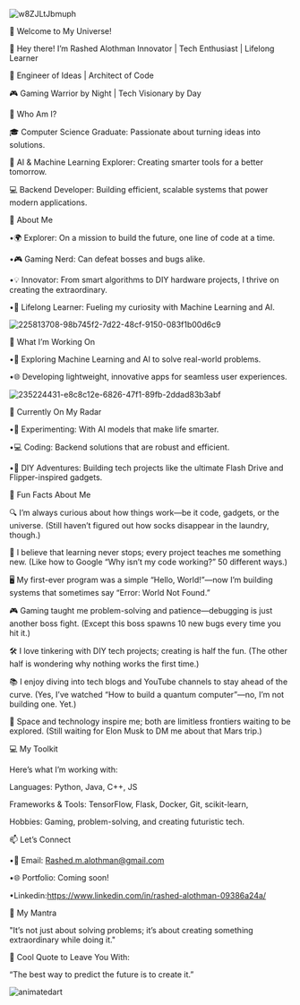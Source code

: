 ![w8ZJLtJbmuph](https://github.com/user-attachments/assets/741fd7ab-539a-4333-805b-f1a903e926c5)

🌌 Welcome to My Universe!

👋 Hey there! I’m Rashed Alothman 
 Innovator | Tech Enthusiast | Lifelong Learner
 
🔧 Engineer of Ideas | Architect of Code

🎮 Gaming Warrior by Night | Tech Visionary by Day


🌟 Who Am I?

🎓 Computer Science Graduate: Passionate about turning ideas into solutions.

🧠 AI & Machine Learning Explorer: Creating smarter tools for a better tomorrow.

💻 Backend Developer: Building efficient, scalable systems that power modern applications.





🌟 About Me

•🌍 Explorer: On a mission to build the future, one line of code at a time.

•🎮 Gaming Nerd: Can defeat bosses and bugs alike.

•💡 Innovator: From smart algorithms to DIY hardware projects, I thrive on creating the extraordinary.

•🧠 Lifelong Learner: Fueling my curiosity with Machine Learning and AI.

![225813708-98b745f2-7d22-48cf-9150-083f1b00d6c9](https://github.com/user-attachments/assets/214d0a19-dd3b-4898-bd9f-e0772f5dc8f1)


🔭 What I’m Working On

•🚀 Exploring Machine Learning and AI to solve real-world problems.

•🌐 Developing lightweight, innovative apps for seamless user experiences.

![235224431-e8c8c12e-6826-47f1-89fb-2ddad83b3abf](https://github.com/user-attachments/assets/6b214849-0c1a-41cc-b34a-e6279cdc91de)

🔭 Currently On My Radar

•🧪 Experimenting: With AI models that make life smarter.

•💻 Coding: Backend solutions that are robust and efficient.

•🚗 DIY Adventures: Building tech projects like the ultimate Flash Drive and Flipper-inspired gadgets.


🤔 Fun Facts About Me

🔍 I’m always curious about how things work—be it code, gadgets, or the universe. (Still haven’t figured out how socks disappear in the laundry, though.)

🧠 I believe that learning never stops; every project teaches me something new. (Like how to Google “Why isn’t my code working?” 50 different ways.)

🖥️ My first-ever program was a simple “Hello, World!”—now I’m building systems that sometimes say “Error: World Not Found.”

🎮 Gaming taught me problem-solving and patience—debugging is just another boss fight. (Except this boss spawns 10 new bugs every time you hit it.)

🛠️ I love tinkering with DIY tech projects; creating is half the fun. (The other half is wondering why nothing works the first time.)

📚 I enjoy diving into tech blogs and YouTube channels to stay ahead of the curve. (Yes, I’ve watched “How to build a quantum computer”—no, I’m not building one. Yet.)

🌌 Space and technology inspire me; both are limitless frontiers waiting to be explored. (Still waiting for Elon Musk to DM me about that Mars trip.)

💻 My Toolkit

Here’s what I’m working with:

Languages: Python, Java, C++, JS

Frameworks & Tools: TensorFlow, Flask, Docker, Git, scikit-learn, 

Hobbies: Gaming, problem-solving, and creating futuristic tech.

📫 Let’s Connect

•📧 Email: Rashed.m.alothman@gmail.com

•🌐 Portfolio: Coming soon!

•Linkedin:https://www.linkedin.com/in/rashed-alothman-09386a24a/

🎯 My Mantra

"It’s not just about solving problems; it’s about creating something extraordinary while doing it."

🚀 Cool Quote to Leave You With:

“The best way to predict the future is to create it.”

![animatedart](https://github.com/user-attachments/assets/282d667e-91d2-4e0b-bebb-58afb46ab890)
